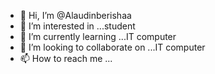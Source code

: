 - 👋 Hi, I’m @Alaudinberishaa
- 👀 I’m interested in ...student
- 🌱 I’m currently learning ...IT computer
- 💞️ I’m looking to collaborate on ...IT computer
- 📫 How to reach me ...

<!---
Alaudinberishaa/Alaudinberishaa is a ✨ special ✨ repository because its `README.md` (this file) appears on your GitHub profile.
You can click the Preview link to take a look at your changes.
--->
